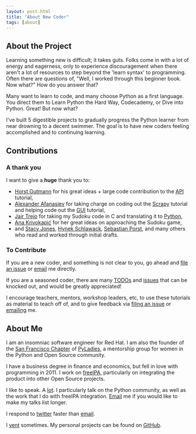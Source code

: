 ```yaml
---
layout: post.html
title: "About New Coder"
tags: [about]
---
```


## About the Project

Learning something new is difficult; it takes guts. Folks come in with a lot of energy and eagerness, only to experience discouragement when there aren't a lot of resources to step beyond the 'learn syntax' to programming. Often there are questions of, "Well, I worked through this beginner book. Now what?" How do you answer that?

Many want to learn to code, and many choose Python as a first language. You direct them to Learn Python the Hard Way, Codecademy, or Dive into Python. Great! But now what?

I've built 5 digestible projects to gradually progress the Python learner from near drowning to a decent swimmer. The goal is to have new coders feeling accomplished and to continuing learning.

## Contributions

### A thank you

I want to give a **huge** thank you to:

* [Horst Gutmann][9] for his great ideas + large code contribution to the [API][13] tutorial,
* [Alexander Afanasiev][10] for taking charge on coding out the [Scrapy][14] tutorial and helping code out the [GUI][14] tutorial,
* [Jair Trejo][12] for taking my Sudoku code in C and translating it to [Python][15],
* [Ana Krivokapić][11] for her great ideas on approaching the Sudoku game,
* and [Stacy Jones][16], [Hynek Schlawack][17], [Sebastian Porst][18], and many others who read and worked through initial drafts.

### To Contribute

If you are a new coder, and something is not clear to you, go ahead and [file an issue][19] or [email][4] me directly.

If you are a seasoned coder, there are many [TODOs][20] and [issues][21] that can be knocked out, and would be greatly appreciated!

I encourage teachers, mentors, workshop leaders, etc, to use these tutorials as material to teach off of, and to give feedback via [filing an issue][19] or [emailing][4] me.

## About Me

I am an insomniac software engineer for Red Hat. I am also the founder of the [San Francisco Chapter][1] of [PyLadies][2], a mentorship group for women in the Python and Open Source community.
            
I have a business degree in finance and economics, but fell in love with programming in 2011. I work on [freeIPA][7], particularly on integrating the product into other Open Source projects.

I like to speak. A [lot][8]. I particularly talk on the Python community, as well as the work that I do with freeIPA integration. [Email][4] me if you would like to make my talks list longer.

I respond to [twitter][3] faster than [email][4].

I [vent][5] sometimes. My personal projects can be found on [GitHub][6].

[1]: http://meetup.com/pyladiessf
[2]: http://pyladies.com
[3]: https://twitter.com/roguelynn
[4]: mailto:lynn@lynnroot.com
[5]: http://roguelynn.com/words
[6]: https://github.com/econchick
[7]: http://freeipa.org
[8]: http://roguelynn.com/talks
[9]: https://github.com/zerok
[10]: https://github.com/alecxe
[11]: https://github.com/infraredgirl
[12]: https://github.com/jairtrejo
[13]: https://github.com/econchick/new-coder/pull/3
[14]: https://github.com/econchick/new-coder/pull/2
[15]: https://github.com/jairtrejo/sudoku
[16]: https://twitter.com/Little_Stacy
[17]: https://twitter.com/hynek
[18]: https://twitter.com/lambdacube
[19]: https://github.com/econchick/new-coder/issues/new
[20]: https://github.com/econchick/new-coder#todos
[21]: https://github.com/econchick/new-coder/issues?state=open
